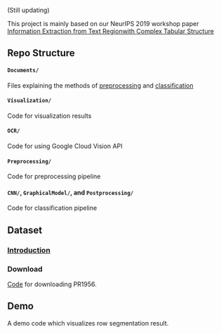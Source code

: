 (Still updating)

This project is mainly based on our NeurIPS 2019 workshop paper [Information Extraction from Text Regionwith Complex Tabular Structure](https://openreview.net/pdf?id=Hkx0zpccLr)

## Repo Structure

#### `Documents/`

Files explaining the methods of [preprocessing](Documemts/PreprocessingMethods.md) and [classification](Documemts/ClassificationMethods.md)

#### `Visualization/`

Code for visualization results

#### `OCR/`

Code for using Google Cloud Vision API

#### `Preprocessing/`

Code for preprocessing pipeline

#### `CNN/`, `GraphicalModel/`, and `Postprocessing/`

Code for classification pipeline

## Dataset

### [Introduction](Documemts/DatasetIntroduction.md)

 
### Download

[Code](DownloadPR1956.sh) for downloading PR1956.


## Demo

A demo code which visualizes row segmentation result.